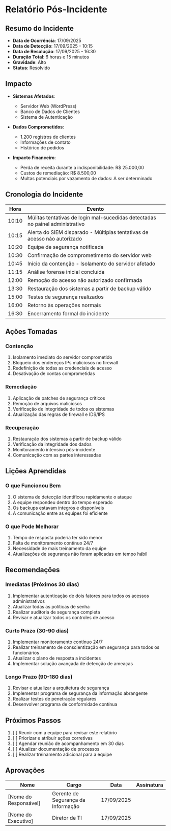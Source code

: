 # Relatório Pós-Incidente

## Resumo do Incidente
- **Data de Ocorrência**: 17/09/2025
- **Data de Detecção**: 17/09/2025 - 10:15
- **Data de Resolução**: 17/09/2025 - 16:30
- **Duração Total**: 6 horas e 15 minutos
- **Gravidade**: Alto
- **Status**: Resolvido

## Impacto
- **Sistemas Afetados**:
  - Servidor Web (WordPress)
  - Banco de Dados de Clientes
  - Sistema de Autenticação

- **Dados Comprometidos**:
  - 1.200 registros de clientes
  - Informações de contato
  - Histórico de pedidos

- **Impacto Financeiro**:
  - Perda de receita durante a indisponibilidade: R$ 25.000,00
  - Custos de remediação: R$ 8.500,00
  - Multas potenciais por vazamento de dados: A ser determinado

## Cronologia do Incidente

| Hora | Evento |
|------|--------|
| 10:10 | Múlitas tentativas de login mal-sucedidas detectadas no painel administrativo |
| 10:15 | Alerta do SIEM disparado - Múltiplas tentativas de acesso não autorizado |
| 10:20 | Equipe de segurança notificada |
| 10:30 | Confirmação de comprometimento do servidor web |
| 10:45 | Início da contenção - Isolamento do servidor afetado |
| 11:15 | Análise forense inicial concluída |
| 12:00 | Remoção do acesso não autorizado confirmada |
| 13:30 | Restauração dos sistemas a partir de backup válido |
| 15:00 | Testes de segurança realizados |
| 16:00 | Retorno às operações normais |
| 16:30 | Encerramento formal do incidente |

## Ações Tomadas

### Contenção
1. Isolamento imediato do servidor comprometido
2. Bloqueio dos endereços IPs maliciosos no firewall
3. Redefinição de todas as credenciais de acesso
4. Desativação de contas comprometidas

### Remediação
1. Aplicação de patches de segurança críticos
2. Remoção de arquivos maliciosos
3. Verificação de integridade de todos os sistemas
4. Atualização das regras de firewall e IDS/IPS

### Recuperação
1. Restauração dos sistemas a partir de backup válido
2. Verificação da integridade dos dados
3. Monitoramento intensivo pós-incidente
4. Comunicação com as partes interessadas

## Lições Aprendidas

### O que Funcionou Bem
1. O sistema de detecção identificou rapidamente o ataque
2. A equipe respondeu dentro do tempo esperado
3. Os backups estavam íntegros e disponíveis
4. A comunicação entre as equipes foi eficiente

### O que Pode Melhorar
1. Tempo de resposta poderia ter sido menor
2. Falta de monitoramento contínuo 24/7
3. Necessidade de mais treinamento da equipe
4. Atualizações de segurança não foram aplicadas em tempo hábil

## Recomendações

### Imediatas (Próximos 30 dias)
1. Implementar autenticação de dois fatores para todos os acessos administrativos
2. Atualizar todas as políticas de senha
3. Realizar auditoria de segurança completa
4. Revisar e atualizar todos os controles de acesso

### Curto Prazo (30-90 dias)
1. Implementar monitoramento contínuo 24/7
2. Realizar treinamento de conscientização em segurança para todos os funcionários
3. Atualizar o plano de resposta a incidentes
4. Implementar solução avançada de detecção de ameaças

### Longo Prazo (90-180 dias)
1. Revisar e atualizar a arquitetura de segurança
2. Implementar programa de segurança da informação abrangente
3. Realizar testes de penetração regulares
4. Desenvolver programa de conformidade contínua

## Próximos Passos
1. [ ] Reunir com a equipe para revisar este relatório
2. [ ] Priorizar e atribuir ações corretivas
3. [ ] Agendar reunião de acompanhamento em 30 dias
4. [ ] Atualizar documentação de processos
5. [ ] Realizar treinamento adicional para a equipe

## Aprovações

| Nome | Cargo | Data | Assinatura |
|------|-------|------|------------|
| [Nome do Responsável] | Gerente de Segurança da Informação | 17/09/2025 | |
| [Nome do Executivo] | Diretor de TI | 17/09/2025 | |
